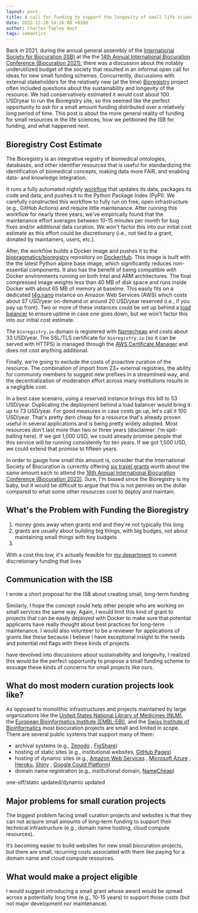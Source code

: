 ```yaml
---
layout: post
title: A call for funding to support the longevity of small life science informatics resources
date: 2022-12-20 14:26:00 +0100
author: Charles Tapley Hoyt
tags: semantics
---
```


Back in 2021, during the annual general assembly of
the [International Society for Biocuration (ISB)](https://www.biocuration.org) at the
the [14th Annual International Biocuration Conference (Biocuration 2021)](https://www.biocuration.org/14th-annual-biocuration-conference-virtual/),
there was a discussion about the notably underutilized budget of the society that resulted in an informal open call for
ideas for new small funding schemes. Concurrently, discussions with external stakeholders for the relatively new
(at the time) [Bioregistry](https://bioregistry.io) project often included questions about the sustainability and
longevity of the resource. We had conservatively estimated it would cost about 100 USD/year to run the
Bioregistry site, so this seemed like the perfect opportunity to ask for a small amount funding distributed over a
relatively long period of time. This post is about the more general reality of funding for small resources in the life
sciences, how we petitioned the ISB for funding, and what happened next.

## Bioregistry Cost Estimate

The Bioregistry is an integrative registry of biomedical ontologies, databases, and other identifier resources that
is useful for standardizing the identification of biomedical concepts, making data more FAIR, and enabling data-
and knowledge integration.

It runs a fully automated nightly [workflow](https://github.com/biopragmatics/bioregistry/actions/workflows/update.yml)
that updates its data, packages its code and data, and pushes it to the Python Package Index (PyPI). We carefully
constructed this workflow to fully run on free, open infrastructure (e.g., GitHub Actions) and require little
maintenance. After running this workflow for nearly three years, we've empirically found that the maintenance effort
averages between 10-15 minutes per month for bug fixes and/or additional data curation. We won't factor this into our
initial cost estimate as this effort could be discretionary (i.e., not tied to a grant, donated by maintainers, users, etc.).

After, the workflow builds a Docker image
and pushes it to the [biopragmatics/bioregistry](https://hub.docker.com/r/biopragmatics/bioregistry) repository
on [DockerHub](https://hub.docker.com). This image is built with the the latest Python alpine base image, which
significantly reduces non-essential components. It also has the benefit of being compatible with Docker environments
running on both Intel and ARM architectures. The final compressed image weights less than 40 MB of disk space and
runs inside Docker with about 65 MB of memory at baseline. This easily fits on a dedicated
[t4g.nano](https://aws.amazon.com/ec2/instance-types/t4/) instance on Amazon Web Services (AWS) which
costs about 37 USD/year on-demand or around 20 USD/year reserved (i.e., if you pay up front). Two or more of these
instances could be set up behind a [load balancer](https://aws.amazon.com/what-is/load-balancing/) to ensure uptime in
case one goes down, but we won't factor this into our initial cost estimate.

The `bioregistry.io` domain is registered with [Namecheap](https://www.namecheap.com) and costs about
33 USD/year. The SSL/TLS certificate for `bioregistry.io` (so it can be served with HTTPS) is managed through the
[AWS Certificate Manager](https://aws.amazon.com/certificate-manager/) and does not cost anything additional.

Finally, we're going to exclude the costs of proactive curation of the resource. The combination of import from
23+ external registries, the ability for community members to suggest new prefixes in a streamlined way, and the
decentralization of moderation effort across many institutions results in a negligible cost.

In a best case scenario, using a reserved instance brings this bill to 53 USD/year. Duplicating the deployment behind a
load balancer would bring it up to 73 USD/year. For good measures in case costs go up, let's call it 100 USD/year.
That's pretty darn cheap for a resource that's already proven useful in several applications and is being pretty widely
adopted. Most resources don't last more than two or three years (disclaimer: I'm spit-balling here). If we got 1,000
USD, we could already promise people that this service will be running consistently for ten years. If we got 1,500 USD,
we could extend that promise to fifteen years.

In order to gauge how small this amount is, consider that the International Society of Biocuration
is currently offering [six travel grants](https://www.biocuration.org/travel-fellowship/) worth about the same amount
each to attend the [16th Annual International Biocuration Conference (Biocuration 2023)](https://biocuration2023.github.io/).
Sure, I'm biased since the Bioregistry is my baby, but it would be difficult to argue that this is not pennies on the
dollar compared to what some other resources cost to deploy and maintain.

## What's the Problem with Funding the Bioregistry



1. money goes away when grants end and they're not typically this long
2. grants are usually about building big things, with big budges, not about maintaining small things with tiny budgets
3.

With a cost this low, it's actually feasible for [my department](https://labsyspharm.org) to commit discretionary
funding that lives

## Communication with the ISB

I wrote a short proposal for the ISB about creating small, long-term funding 

Similarly, I hope the concept could help other people who are working on small
services the same way. Again, I would limit this kind of grant to projects that
can be easily deployed with Docker to make sure that potential applicants have
really thought about best practices for long-term maintenance. I would also
volunteer to be a reviewer for applications of grants like these because I
believe I have exceptional insight to the needs and potential red flags with
these kinds of projects.

have devolved into discussions about sustainability and longevity, I realized
this would be the perfect opportunity to propose a small funding scheme to assuage these kinds of concerns for small
projects like ours.

## What do most modern curation projects look like?

As opposed to monolithic infrastructures and projects maintained by large
organizations like
the [United States National Library of Medicines (NLM)](https://www.nlm.nih.gov),
the [European Bioinformatics Institute (EMBL-EBI)](https://www.ebi.ac.uk), and
the [Swiss Institute of Bioinformatics](https://www.sib.swiss) most
biocuration projects are small and limited in scope. There are several
public systems that support many of them:

- archival systems (e.g., [Zenodo](https://zenodo.org)
  , [FigShare](https://figshare.com))
- hosting of static sites (e.g., institutional
  websites, [GitHub Pages](https://pages.github.com/))
- hosting of dynamic sites (e.g., [Amazon Web Services](https://aws.amazon.com/)
  , [Microsoft Azure](https://azure.microsoft.com/en-us/)
  , [Heroku](https://www.heroku.com/), [Shiny](https://www.shinyapps.io/)
  , [Google Could Platform](https://cloud.google.com/))
- domain name registration (e.g., institutional
  domain, [NameCheap](https://www.namecheap.com/))

one-off/static updated/dynamic updated

## Major problems for small curation projects

The biggest problem facing small curation projects and websites is that they can
not acquire small amounts of long-term funding to support their technical
infrastructure (e.g., domain name hosting, cloud compute resources).

It’s becoming easier to build websites for new small biocuration projects, but
there are small, recurring costs associated with them like paying for a domain
name and cloud compute resources.

## What would make a project eligible

I would suggest introducing a small grant whose award would be spread across a
potentially long time (e.g., 10-15 years)
to support those costs (but not major development nor maintenance).
